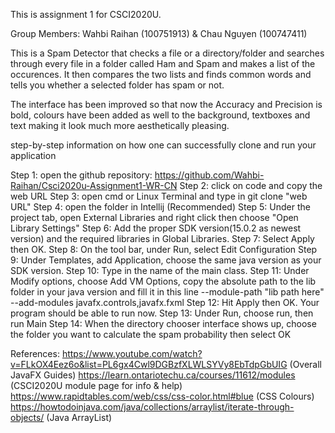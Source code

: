 This is assignment 1 for CSCI2020U. 

Group Members: Wahbi Raihan (100751913) & Chau Nguyen (100747411)

This is a Spam Detector that checks a file or a directory/folder and searches 
through every file in a folder called Ham and Spam and makes a list of the occurences.
It then compares the two lists and finds common words and tells you whether a selected folder
has spam or not.

The interface has been improved so that now the Accuracy and Precision is bold, colours have been added
as well to the background, textboxes and text making it look much more aesthetically pleasing.

step-by-step information on how one can successfully clone and run your
application

Step 1: open the github repository: https://github.com/Wahbi-Raihan/Csci2020u-Assignment1-WR-CN
Step 2: click on code and copy the web URL
Step 3: open cmd or Linux Terminal and type in git clone "web URL"
Step 4: open the folder in Intellij (Recommended)
Step 5: Under the project tab, open External Libraries and right click then choose "Open Library Settings"
Step 6: Add the proper SDK version(15.0.2 as newest version) and the required libraries in Global Libraries.
Step 7: Select Apply then OK.
Step 8: On the tool bar, under Run, select Edit Configuration
Step 9: Under Templates, add Application, choose the same java version as your SDK version.
Step 10: Type in the name of the main class.
Step 11: Under Modify options, choose Add VM Options, copy the absolute path to the lib folder in your java version
and fill it in this line --module-path "lib path here" --add-modules javafx.controls,javafx.fxml
Step 12: Hit Apply then OK.
Your program should be able to run now.
Step 13: Under Run, choose run, then run Main
Step 14: When the directory chooser interface shows up, choose the folder you want to calculate the spam probability then select OK


References:
https://www.youtube.com/watch?v=FLkOX4Eez6o&list=PL6gx4Cwl9DGBzfXLWLSYVy8EbTdpGbUIG (Overall JavaFX Guides)
https://learn.ontariotechu.ca/courses/11612/modules (CSCI2020U module page for info & help)
https://www.rapidtables.com/web/css/css-color.html#blue (CSS Colours)
https://howtodoinjava.com/java/collections/arraylist/iterate-through-objects/ (Java ArrayList)